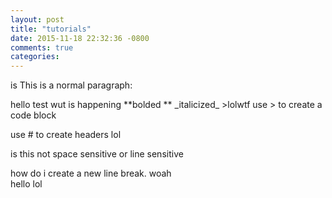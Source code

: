```yaml
---
layout: post
title: "tutorials"
date: 2015-11-18 22:32:36 -0800
comments: true
categories: 
---
```

<p> is This is a normal paragraph:</p>
hello test wut is happening
**bolded ** _italicized_
>lolwtf use > to create a code block


use # to create headers lol

is this not space sensitive or line sensitive

how do i create a new line break.
woah
<br /> hello lol



